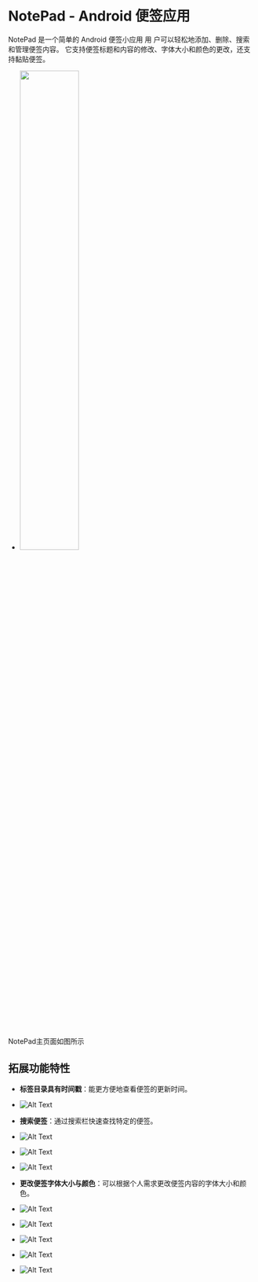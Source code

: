 # NotePad - Android 便签应用

NotePad 是一个简单的 Android 便签小应用
用 户可以轻松地添加、删除、搜索和管理便签内容。
它支持便签标题和内容的修改、字体大小和颜色的更改，还支持黏贴便签。

- <img src="png/img.png" width="50%"/>
NotePad主页面如图所示
## 拓展功能特性
- **标签目录具有时间戳**：能更方便地查看便签的更新时间。
- ![Alt Text](png/img_2.png)


- **搜索便签**：通过搜索栏快速查找特定的便签。
- ![Alt Text](png/img_1.png)
- ![Alt Text](png/img_3.png)
- ![Alt Text](png/img_4.png)
- **更改便签字体大小与颜色**：可以根据个人需求更改便签内容的字体大小和颜色。
- ![Alt Text](png/img_5.png)
- ![Alt Text](png/img_6.png)
- ![Alt Text](png/img_7.png)
- ![Alt Text](png/img_8.png)
- ![Alt Text](png/img_9.png)

